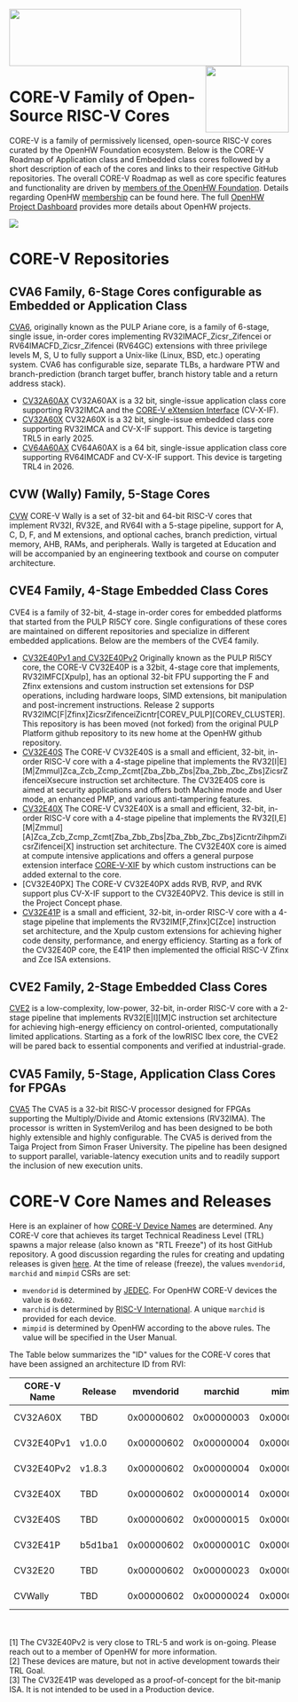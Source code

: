 <img src="https://www.openhwgroup.org/images/openhw-landscape.png" width="418px" height="103px" /> <img src="https://www.openhwgroup.org/images/core-v-portrait.png" align="right" width="150px" height="120px"/>

# CORE-V Family of Open-Source RISC-V Cores

CORE-V is a family of permissively licensed, open-source RISC-V cores curated by the OpenHW Foundation ecosystem. Below is the CORE-V Roadmap of Application class and Embedded class cores followed by a short description of each of the cores and links to their respective GitHub repositories.  The overall CORE-V Roadmap as well as core specific features and functionality are driven by [members of the OpenHW Foundation](https://www.openhwgroup.org/#members-partners). Details regarding OpenHW [membership](https://www.openhwgroup.org/membership/#tab-membership) can be found here. The full [OpenHW Project Dashboard](https://github.com/openhwgroup/programs/blob/master/dashboard/Dashboard_SpreadSheetFriendly.md) provides more details about OpenHW projects.

<!-- <img src="https://github.com/openhwgroup/core-v-cores/blob/master/CV-CORES-Roadmap_2023-04-09.png" align="center" /> -->

<!-- <img src="https://github.com/openhwgroup/core-v-cores/blob/master/OpenHW-CoresTimeline-Feb2024.png" align="center" /> -->

<img src="https://github.com/openhwgroup/core-v-cores/blob/master/OpenHW-CoresTimeline-Feb2024-wider.png" align="center" />          


# CORE-V Repositories
## CVA6 Family, 6-Stage Cores configurable as Embedded or Application Class
[CVA6](https://github.com/openhwgroup/cva6), originally known as the PULP Ariane core, is a family of 6-stage, single issue, in-order cores implementing RV32IMACF_Zicsr_Zifencei or RV64IMACFD_Zicsr_Zifencei (RV64GC) extensions with three privilege levels M, S, U to fully support a Unix-like (Linux, BSD, etc.) operating system. CVA6 has configurable size, separate TLBs, a hardware PTW and branch-prediction (branch target buffer, branch history table and a return address stack).
- [CV32A60AX](https://github.com/openhwgroup/cva6) CV32A60AX is a 32 bit, single-issue application class core supporting RV32IMCA and the [CORE-V eXtension Interface](https://github.com/openhwgroup/core-v-xif) (CV-X-IF).
- [CV32A60X](https://github.com/openhwgroup/cva6) CV32A60X is a 32 bit, single-issue embedded class core supporting RV32IMCA and CV-X-IF support. This device is targeting TRL5 in early 2025.
- [CV64A60AX](https://github.com/openhwgroup/cva6) CV64A60AX is a 64 bit, single-issue application class core supporting RV64IMCADF and CV-X-IF support. This device is targeting TRL4 in 2026.


## CVW (Wally) Family, 5-Stage Cores
[CVW](https://github.com/openhwgroup/cvw) CORE-V Wally is a set of 32-bit and 64-bit RISC-V cores that implement RV32I, RV32E, and RV64I with a 5-stage pipeline,
support for A, C, D, F, and M extensions, and optional caches, branch prediction, virtual memory, AHB, RAMs, and peripherals.
Wally is targeted at Education and will be accompanied by an engineering textbook and course on computer architecture.


## CVE4 Family, 4-Stage Embedded Class Cores
CVE4 is a family of 32-bit, 4-stage in-order cores for embedded platforms that started from the PULP RI5CY core. Single configurations of these cores are maintained on different repositories and specialize in different embedded applications. Below are the members of the CVE4 family.
- [CV32E40Pv1 and CV32E40Pv2](https://github.com/openhwgroup/cv32e40p) Originally known as the PULP RI5CY core, the CORE-V CV32E40P is a 32bit, 4-stage core that implements, RV32IMFC[Xpulp], has an optional 32-bit FPU supporting the F and Zfinx extensions and custom instruction set extensions for DSP operations, including hardware loops, SIMD extensions, bit manipulation and post-increment instructions.  Release 2 supports RV32IMC[F|Zfinx]ZicsrZifenceiZicntr[COREV_PULP][COREV_CLUSTER]. This repository is has been moved (not forked) from the original PULP Platform github repository to its new home at the OpenHW github repository.
- [CV32E40S](https://github.com/openhwgroup/cv32e40s) The CORE-V CV32E40S is a small and efficient, 32-bit, in-order RISC-V core with a 4-stage pipeline that implements the RV32[I|E][M|Zmmul]Zca_Zcb_Zcmp_Zcmt[Zba_Zbb_Zbs|Zba_Zbb_Zbc_Zbs]ZicsrZifenceiXsecure instruction set architecture. The CV32E40S core is aimed at security applications and offers both Machine mode and User mode, an enhanced PMP, and various anti-tampering features.
- [CV32E40X](https://github.com/openhwgroup/cv32e40x) The CORE-V CV32E40X is a small and efficient, 32-bit, in-order RISC-V core with a 4-stage pipeline that implements the RV32[I,E][M|Zmmul][A]Zca_Zcb_Zcmp_Zcmt[Zba_Zbb_Zbs|Zba_Zbb_Zbc_Zbs]ZicntrZihpmZicsrZifencei[X] instruction set architecture. The CV32E40X core is aimed at compute intensive applications and offers a general purpose extension interface [CORE-V-XIF](https://github.com/openhwgroup/core-v-xif) by which custom instructions can be added external to the core.
- [CV32E40PX] The CORE-V CV32E40PX adds RVB, RVP, and RVK support plus CV-X-IF support to the CV32E40PV2.  This device is still in the Project Concept phase.
- [CV32E41P](https://github.com/openhwgroup/cv32e41p) is a small and efficient, 32-bit, in-order RISC-V core with a 4-stage pipeline that implements the RV32IM[F,Zfinx]C[Zce] instruction set architecture, and the Xpulp custom extensions for achieving higher code density, performance, and energy efficiency. Starting as a fork of the CV32E40P core, the E41P then implemented the official RISC-V Zfinx and Zce ISA extensions.


## CVE2 Family, 2-Stage Embedded Class Cores
[CVE2](https://github.com/openhwgroup/cve2) is a low-complexity, low-power, 32-bit, in-order RISC-V core with a 2-stage pipeline that implements RV32[E|I][M]C instruction set architecture for achieving high-energy efficiency on control-oriented, computationally limited applications. Starting as a fork of the lowRISC Ibex core, the CVE2 will be pared back to essential components and verified at industrial-grade.


## CVA5 Family, 5-Stage, Application Class Cores for FPGAs
[CVA5](https://github.com/openhwgroup/cva5) The CVA5 is a 32-bit RISC-V processor designed for FPGAs supporting the Multiply/Divide and Atomic extensions (RV32IMA). The processor is written in SystemVerilog and has been designed to be both highly extensible and highly configurable. The CVA5 is derived from the Taiga Project from Simon Fraser University. The pipeline has been designed to support parallel, variable-latency execution units and to readily support the inclusion of new execution units.


# CORE-V Core Names and Releases
Here is an explainer of how [CORE-V Device Names](https://docs.google.com/presentation/d/1MIe9b10-HRglDa67s8oc_2TTYux-WtMY/edit?usp=sharing&ouid=112401338207375688045&rtpof=true&sd=true) are determined.
Any CORE-V core that achieves its target Technical Readiness Level (TRL) spawns a major release (also known as "RTL Freeze") of its host GitHub repository.
A good discussion regarding the rules for creating and updating releases is given [here](https://docs.openhwgroup.org/projects/cv32e40p-user-manual/en/latest/core_versions.html#core-versions-and-rtl-freeze-rules).
At the time of release (freeze), the values `mvendorid`, `marchid` and `mimpid` CSRs are set:
- `mvendorid` is determined by [JEDEC](https://www.jedec.org/).  For OpenHW CORE-V devices the value is `0x602`.
- `marchid` is determined by [RISC-V International](https://github.com/riscv/riscv-isa-manual/blob/main/marchid.md).
A unique `marchid` is provided for each device.
- `mimpid` is determined by OpenHW according to the above rules. The value will be specified in the User Manual.

The Table below summarizes the "ID" values for the CORE-V cores that have been assigned an architecture ID from RVI:

| CORE-V Name | Release | mvendorid  | marchid    | mimpid     | TRL Goal | TRL Achieved | Comment               |
| ----------- | ------- | ---------- | ---------- | ---------- | -------- | ------------ | --------------------- |
| CV32A60X    | TBD     | 0x00000602 | 0x00000003 | 0x00000000 | TRL-5    | Q1, 2025     |                       |
| CV32E40Pv1  | v1.0.0  | 0x00000602 | 0x00000004 | 0x00000000 | TRL-5    | Yes          |                       |
| CV32E40Pv2  | v1.8.3  | 0x00000602 | 0x00000004 | 0x00000001 | TRL-5    | No [1]       | Target is v2.0.0      |
| CV32E40X    | TBD     | 0x00000602 | 0x00000014 | 0x00000000 | TRL-5    | No [2]       |                       |
| CV32E40S    | TBD     | 0x00000602 | 0x00000015 | 0x00000000 | TRL-5    | No [2]       |                       |
| CV32E41P    | b5d1ba1 | 0x00000602 | 0x0000001C | 0x00000000 | TRL-3    | Archived [3] | "Release" is git hash |
| CV32E20     | TBD     | 0x00000602 | 0x00000023 | 0x00000000 | TRL-5    | Q4, 2025     |                       |
| CVWally     | TBD     | 0x00000602 | 0x00000024 | 0x00000000 | TRL-5    | Q2, 2025     |                       |

<br><br>
[1] The CV32E40Pv2 is very close to TRL-5 and work is on-going.  Please reach out to a member of OpenHW for more information.
<br>
[2] These devices are mature, but not in active development towards their TRL Goal.
<br>
[3] The CV32E41P was developed as a proof-of-concept for the bit-manip ISA.  It is not intended to be used in a Production device.
